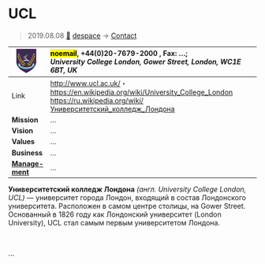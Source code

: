 # UCL
> 2019.08.08 [🚀](../index/index.md) [despace](index.md) → [Contact](contact.md)

|[![](f/con/u/ucl_logo1_thumb.jpg)](f/con/u/ucl_logo1.png)|<mark>noemail</mark>, +44(0)20-7679-2000 , Fax: …;<br> *University College London, Gower Street, London, WC1E 6BT, UK*|
|:--|:--|
|Link|<http://www.ucl.ac.uk/>・ <https://en.wikipedia.org/wiki/University_College_London> <https://ru.wikipedia.org/wiki/Университетский_колледж_Лондона>|
|**Mission**|…|
|**Vision**|…|
|**Values**|…|
|**Business**|…|
|**[Manage-<br>ment](mgmt.md)**|…|

**Университетский колледж Лондона** *(англ. University College London, UCL)* — университет города Лондон, входящий в состав Лондонского университета. Расположен в самом центре столицы, на Gower Street. Основанный в 1826 году как Лондонский университет (London University), UCL стал самым первым университетом Лондона.


<p style="page-break-after:always"> </p>

…


